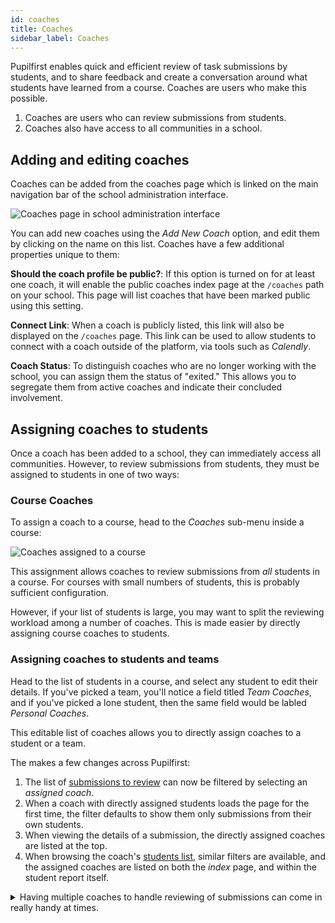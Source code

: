 ```yaml
---
id: coaches
title: Coaches
sidebar_label: Coaches
---
```


Pupilfirst enables quick and efficient review of task submissions by students, and to share feedback and create a conversation around what students have learned from a course. Coaches are users who make this possible.

1. Coaches are users who can review submissions from students.
2. Coaches also have access to all communities in a school.

## Adding and editing coaches

Coaches can be added from the coaches page which is linked on the main navigation bar of the school administration interface.

![Coaches page in school administration interface](https://res.cloudinary.com/sv-co/image/upload/v1574236845/pupilfirst_documentation/coaches/coaches_page_xjrmba.png)

You can add new coaches using the _Add New Coach_ option, and edit them by clicking on the name on this list. Coaches have a few additional properties unique to them:

**Should the coach profile be public?**: If this option is turned on for at least one coach, it will enable the public coaches index page at the `/coaches` path on your school. This page will list coaches that have been marked public using this setting.

**Connect Link**: When a coach is publicly listed, this link will also be displayed on the `/coaches` page. This link can be used to allow students to connect with a coach outside of the platform, via tools such as _Calendly_.

**Coach Status**: To distinguish coaches who are no longer working with the school, you can assign them the status of "exited." This allows you to segregate them from active coaches and indicate their concluded involvement.

## Assigning coaches to students

Once a coach has been added to a school, they can immediately access all communities. However, to review submissions from students, they must be assigned to students in one of two ways:

### Course Coaches

To assign a coach to a course, head to the _Coaches_ sub-menu inside a course:

![Coaches assigned to a course](https://res.cloudinary.com/sv-co/image/upload/v1589824687/pupilfirst_documentation/coaches/course_coaches_page_jql0rz.png)

This assignment allows coaches to review submissions from _all_ students in a course. For courses with small numbers of students, this is probably sufficient configuration.

However, if your list of students is large, you may want to split the reviewing workload among a number of coaches. This is made easier by directly assigning course coaches to students.

### Assigning coaches to students and teams

Head to the list of students in a course, and select any student to edit their details. If you've picked a team, you'll notice a field titled _Team Coaches_, and if you've picked a lone student, then the same field would be labled _Personal Coaches_.

This editable list of coaches allows you to directly assign coaches to a student or a team.

The makes a few changes across Pupilfirst:

1. The list of [submissions to review](/users/reviewing_submissions) can now be filtered by selecting an _assigned coach_.
2. When a coach with directly assigned students loads the page for the first time, the filter defaults to show them only submissions from their own students.
3. When viewing the details of a submission, the directly assigned coaches are listed at the top.
4. When browsing the coach's [students list](/users/student_reports), similar filters are available, and the assigned coaches are listed on both the _index_ page, and within the student report itself.

<details>
  <summary>Having multiple coaches to handle reviewing of submissions can come in really handy at times.</summary>
  <div>
  This allows coaches to do something as simple as take a few days off, asking a peer to take care of their students. If students are directly assigned, then the filtering functions that are available in the coach's review interface and students
  list makes finding applicable submissions and students simple.
  </div>
</details>
